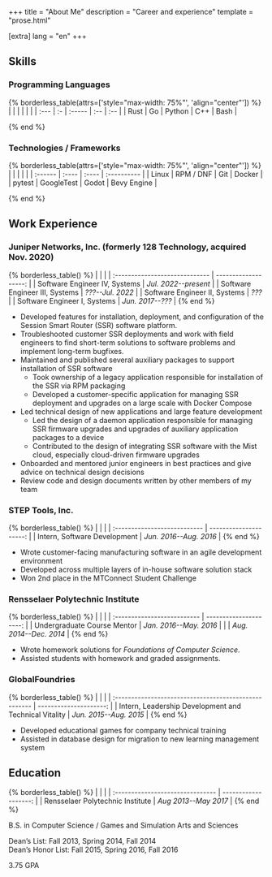 +++
title = "About Me"
description = "Career and experience"
template = "prose.html"

[extra]
lang = "en"
+++

<!-- markdownlint-disable no-trailing-punctuation -->

## Skills

### Programming Languages

{% borderless_table(attrs=['style="max-width: 75%"', 'align="center"']) %}
|      |    |        |     |     |
| :--- | :- | :----- | :-- | :-- |
| Rust | Go | Python | C++ | Bash |
<!-- TODO: GDscript?? C#? JS/TS ? -->
{% end %}

### Technologies / Frameworks

{% borderless_table(attrs=['style="max-width: 75%"', 'align="center"']) %}
|         |           |       |             |
| :------ | :----     | :---- | :---------- |
| Linux   | RPM / DNF | Git   | Docker      |
| pytest | GoogleTest | Godot | Bevy Engine |
<!-- TODO: take stock of work stuff and add here -->
{% end %}

## Work Experience

### Juniper Networks, Inc. (formerly 128 Technology, acquired Nov. 2020)

<!-- TODO need to double check dates of promotions etc.
Also... maybe not really worth mentioning "Systems" on here, idk
-->
{% borderless_table() %}
|                                |                       |
| :----------------------------- | -------------------: |
| Software Engineer IV, Systems  | _Jul. 2022--present_  |
| Software Engineer III, Systems | _???--Jul. 2022_ |
| Software Engineer II, Systems  | _???_ |
| Software Engineer I, Systems   | _Jun. 2017--???_  |
{% end %}

<!-- Lot of text here, might want to clean it up just a bit... -->

- Developed features for installation, deployment, and configuration of the Session
  Smart Router (SSR) software platform.
- Troubleshooted customer SSR deployments and work with field engineers to find
  short-term solutions to software problems and implement long-term bugfixes.
- Maintained and published several auxiliary packages to support installation
  of SSR software
  - Took ownership of a legacy application responsible for installation of the
    SSR via RPM packaging
  - Developed a customer-specific application for managing SSR deployment and
    upgrades on a large scale with Docker Compose
- Led technical design of new applications and large feature development
  - Led the design of a daemon application responsible for managing SSR firmware
    upgrades and upgrades of auxiliary application packages to a device
  - Contributed to the design of integrating SSR software with the Mist cloud,
    especially cloud-driven firmware upgrades
- Onboarded and mentored junior engineers in best practices and give advice on
  technical design decisions
- Review code and design documents written by other members of my team

### STEP Tools, Inc.

{% borderless_table() %}
|                              |                        |
| :--------------------------- | ---------------------: |
| Intern, Software Development | _Jun. 2016--Aug. 2016_ |
{% end %}

<!-- TODO: rewrite summary -->
- Wrote customer-facing manufacturing software in an agile development environment
- Developed across multiple layers of in-house software solution stack
- Won 2nd place in the MTConnect Student Challenge

### Rensselaer Polytechnic Institute

{% borderless_table() %}
|                             |                        |
| :-------------------------- | ---------------------: |
| Undergraduate Course Mentor | _Jan. 2016--May. 2016_ |
|                             | _Aug. 2014--Dec. 2014_ |
{% end %}

- Wrote homework solutions for _Foundations of Computer Science_.
- Assisted students with homework and graded assignments.

### GlobalFoundries

{% borderless_table() %}
|                                                       |                        |
| :---------------------------------------------------- | ---------------------: |
| Intern, Leadership Development and Technical Vitality | _Jun. 2015--Aug. 2015_ |
{% end %}

<!-- TODO: rewrite summary -->
- Developed educational games for company technical training
- Assisted in database design for migration to new learning management system

## Education

{% borderless_table() %}
|                                  |                      |
| :------------------------------- | -------------------: |
| Rensselaer Polytechnic Institute | _Aug 2013--May 2017_ |
{% end %}

B.S. in Computer Science / Games and Simulation Arts and Sciences

<!-- probably talk about GSAS here a bit idk -->

<!-- TODO bleh, are these relevant anymore? They feel silly to include but idk  -->
Dean’s List: Fall 2013, Spring 2014, Fall 2014<br/>
Dean’s Honor List: Fall 2015, Spring 2016, Fall 2016

3.75 GPA
